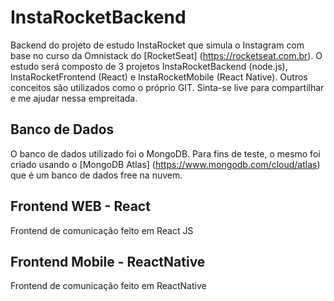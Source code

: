 # InstaRocketBackend
Backend do projeto de estudo InstaRocket que simula o Instagram com base no curso da Omnistack do [RocketSeat] (https://rocketseat.com.br).
O estudo será composto de 3 projetos InstaRocketBackend (node.js), InstaRocketFrontend (React) e InstaRocketMobile (React Native).
Outros conceitos são utilizados como o próprio GIT.
Sinta-se live para compartilhar e me ajudar nessa empreitada.

## Banco de Dados
O banco de dados utilizado foi o MongoDB. Para fins de teste, o mesmo foi criado usando o [MongoDB Atlas] (https://www.mongodb.com/cloud/atlas) que é um banco de dados free na nuvem.

## Frontend WEB - React
Frontend de comunicação feito em React JS

## Frontend Mobile - ReactNative
Frontend de comunicação feito em ReactNative
